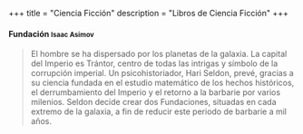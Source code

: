 +++
title = "Ciencia Ficción"
description = "Libros de Ciencia Ficción"
+++

<h4>Fundación <small>Isaac Asimov</small></h4>

> El hombre se ha dispersado por los planetas de la galaxia. La capital del Imperio es Trántor, centro de todas las intrigas y símbolo de la corrupción imperial. Un psicohistoriador, Hari Seldon, prevé, gracias a su ciencia fundada en el estudio matemático de los hechos históricos, el derrumbamiento del Imperio y el retorno a la barbarie por varios milenios. Seldon decide crear dos Fundaciones, situadas en cada extremo de la galaxia, a fin de reducir este periodo de barbarie a mil años.
